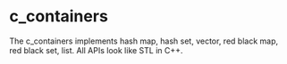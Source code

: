 # c_containers
The c_containers implements hash map, hash set, vector, red black map, red black set, list. All APIs look like STL in C++.
